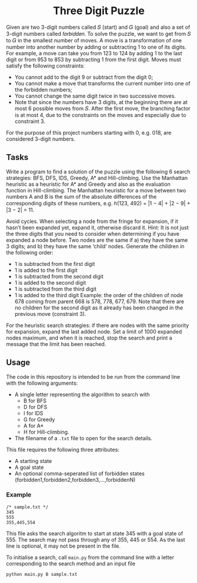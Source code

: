 <p align="center">
  <h1 align="center">Three Digit Puzzle</h1>
</p>


Given are two 3-digit numbers called 𝑆 (start) and 𝐺 (goal) and also a set of 3-digit numbers called 𝑓𝑜𝑟𝑏𝑖𝑑𝑑𝑒𝑛. To solve the puzzle, we want to get from 𝑆 to 𝐺 in the smallest number of moves. A move is a transformation of one number into another number by adding or subtracting 1 to one of its digits. For example, a move can take you from 123 to 124 by adding 1 to the last digit or from 953 to 853 by subtracting 1 from the first digit. Moves must satisfy the following constraints:

+ You cannot add to the digit 9 or subtract from the digit 0;
+ You cannot make a move that transforms the current number into one of the forbidden numbers;
+ You cannot change the same digit twice in two successive moves.
+ Note that since the numbers have 3 digits, at the beginning there are at most 6 possible moves from 𝑆. After the first move, the branching factor is at most 4, due to the constraints on the moves and especially due to constraint 3.

For the purpose of this project numbers starting with 0, e.g. 018, are considered 3-digit numbers.

## Tasks
Write a program to find a solution of the puzzle using the following 6 search strategies: BFS, DFS, IDS, Greedy, A* and Hill-climbing. Use the Manhattan heuristic as a heuristic for A* and Greedy and also as the evaluation function in Hill-climbing.
The Manhattan heuristic for a move between two numbers A and B is the sum of the absolute differences of the corresponding digits of these numbers, e.g. ℎ(123, 492) = |1 − 4| + |2 − 9| + |3 − 2| = 11.

Avoid cycles. When selecting a node from the fringe for expansion, if it hasn’t been expanded yet, expand it, otherwise discard it. Hint: It is not just the three digits that you need to consider when determining if you have expanded a node before. Two nodes are the same if a) they have the same 3 digits; and b) they have the same ‘child’ nodes.
Generate the children in the following order:
+ 1 is subtracted from the first digit
+ 1 is added to the first digit
+ 1 is subtracted from the second digit
+ 1 is added to the second digit
+ 1 is subtracted from the third digit
+ 1 is added to the third digit
Example: the order of the children of node 678 coming from parent 668 is 578, 778, 677, 679. Note that there are no children for the second digit as it already has been changed in the previous move (constraint 3).

For the heuristic search strategies: if there are nodes with the same priority for expansion, expand the last added node.
Set a limit of 1000 expanded nodes maximum, and when it is reached, stop the search and print a message that the limit has been reached.

## Usage
The code in this repository is intended to be run from the command line with the following arguments:
+ A single letter representing the algorithm to search with
  + B for BFS
  + D for DFS
  + I for IDS
  + G for Greedy
  + A for A*
  + H for Hill-climbing.
+ The filename of a `.txt` file to open for the search details. 

This file requires the following three attributes:
+ A starting state
+ A goal state
+ An optional comma-seperated list of forbidden states (forbidden1,forbidden2,forbidden3,…,forbiddenN)

### Example

```
/* sample.txt */
345
555
355,445,554
```

This file asks the search algoritm to start at state 345 with a goal state of 555. The search may not pass through any of 355, 445 or 554. As the last line is optional, it may not be present in the file.

To initialise a search, call `main.py` from the command line with a letter corresponding to the search method and an input file
```
python main.py B sample.txt
```
